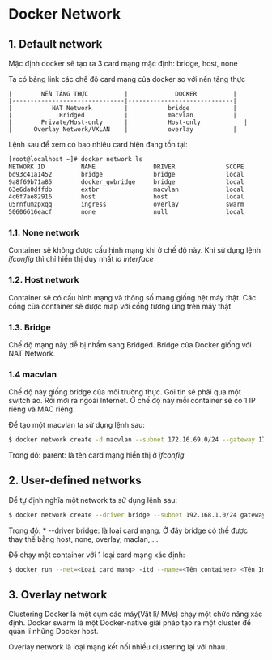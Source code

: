 # Docker Network

## 1. Default network
Mặc định docker sẽ tạo ra 3 card mạng mặc định: bridge, host, none 

Ta có bảng link các chế độ card mạng của docker so với nền tảng thực 


    |        NỀN TẢNG THỰC          |             DOCKER          |
    |-------------------------------|-----------------------------|
    |           NAT Network         |           bridge            |
    |             Bridged           |           macvlan           |
    |        Private/Host-only      |           Host-only            |
    |      Overlay Network/VXLAN    |           overlay           |

Lệnh sau để xem có bao nhiêu card hiện đang tồn tại:
```sh
[root@localhost ~]# docker network ls
NETWORK ID          NAME                DRIVER              SCOPE
bd93c41a1452        bridge              bridge              local
9a8f69b71a85        docker_gwbridge     bridge              local
63e6da0dffdb        extbr               macvlan             local
4c6f7ae82916        host                host                local
u5rnfumzpxqq        ingress             overlay             swarm
50606616eacf        none                null                local
```

### 1.1. None network 
Container sẽ không được cấu hình mạng khi ở chế độ này.
Khi sử dụng lệnh _ifconfig_ thì chỉ hiển thị duy nhất _lo interface_

### 1.2. Host network
Container sẽ có cấu hình mạng và thông số mạng giống hệt máy thật. Các cổng của container sẽ được map với cổng tương ứng trên máy thật.

### 1.3. Bridge
Chế độ mạng này dễ bị nhầm sang Bridged. Bridge của Docker giống với NAT Network.

### 1.4 macvlan
Chế độ này giống bridge của môi trường thực. Gói tin sẽ phải qua một switch ảo. Rồi mới ra ngoài Internet.
Ở chế độ này mỗi container sẽ có 1 IP riêng và MAC riêng.

Để tạo một macvlan ta sử dụng lệnh sau:

```sh
$ docker network create -d macvlan --subnet 172.16.69.0/24 --gateway 172.16.69.1 --ip-range=172.16.69.240/28 -o parent=eth0 macvlan0  
```
Trong đó: parent: là tên card mạng hiển thị ở _ifconfig_

## 2. User-defined networks
Để tự định nghĩa một network ta sử dụng lệnh sau:
```sh
$ docker network create --driver bridge --subnet 192.168.1.0/24 gateway=192.168.1.1 ten_bridge
```
Trong đó:
    * --driver bridge: là loại card mạng. Ở đây bridge có thể được thay thế bằng host, none, overlay, maclan,....

Để chạy một container với 1 loại card mạng xác định:
```sh
$ docker run --net=<Loại card mạng> -itd --name=<Tên container> <Tên Images>
```

## 3. Overlay network
Clustering Docker là một cụm các máy(Vật lí/ MVs) chạy một chức năng xác định.
Docker swarm là một Docker-native giải pháp tạo ra một cluster để quản lí những Docker host.

Overlay network là loại mạng kết nối nhiều clustering lại với nhau.

